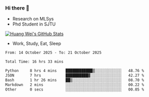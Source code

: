 ### Hi there 👋
- Research on MLSys
- Phd Student in SJTU
  
[![Huang Wei's GitHub Stats](https://github-readme-stats.vercel.app/api?username=huangwei021230&theme=tokyonight)](https://github.com/anuraghazra/github-readme-stats)

- Work, Study, Eat, Sleep


<!--START_SECTION:waka-->

```txt
From: 14 October 2025 - To: 21 October 2025

Total Time: 16 hrs 33 mins

Python     8 hrs 4 mins    ████████████▒░░░░░░░░░░░░   48.76 %
JSON       7 hrs           ██████████▓░░░░░░░░░░░░░░   42.27 %
Bash       1 hr 26 mins    ██▒░░░░░░░░░░░░░░░░░░░░░░   08.70 %
Markdown   2 mins          ░░░░░░░░░░░░░░░░░░░░░░░░░   00.22 %
Other      0 secs          ░░░░░░░░░░░░░░░░░░░░░░░░░   00.05 %
```

<!--END_SECTION:waka-->
